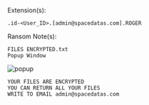 Extension(s): 
```
.id-<User_ID>.[admin@spacedatas.com].ROGER
```
Ransom Note(s): 
```
FILES ENCRYPTED.txt
Popup Window
```
![popup](https://github.com/user-attachments/assets/cc8e3fdf-d89c-4580-8f58-f36e31dc0196)
```
YOUR FILES ARE ENCRYPTED
YOU CAN RETURN ALL YOUR FILES
WRITE TO EMAIL admin@spacedatas.com
```

